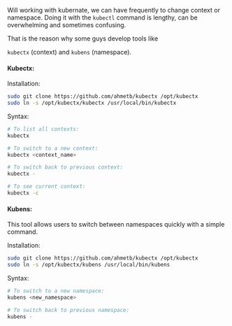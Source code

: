 Will working with kubernate, we can have frequently to change context or namespace. Doing it with the `kubectl` command is lengthy, can be overwhelming and sometimes confusing. 

That is the reason why some guys develop tools like

`kubectx` (context) and `kubens` (namespace).

#### Kubectx:

Installation:
```bash
sudo git clone https://github.com/ahmetb/kubectx /opt/kubectx
sudo ln -s /opt/kubectx/kubectx /usr/local/bin/kubectx
```

Syntax:
```bash
# To list all contexts:
kubectx

# To switch to a new context:
kubectx <context_name>

# To switch back to previous context:
kubectx -

# To see current context:
kubectx -c
```

#### Kubens:

This tool allows users to switch between namespaces quickly with a simple command.

Installation:
```bash
sudo git clone https://github.com/ahmetb/kubectx /opt/kubectx
sudo ln -s /opt/kubectx/kubens /usr/local/bin/kubens
```

Syntax:
```bash
# To switch to a new namespace:
kubens <new_namespace>

# To switch back to previous namespace:
kubens -
```